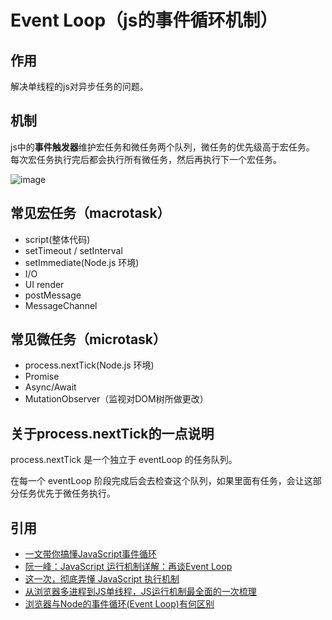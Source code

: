 # Event Loop（js的事件循环机制）
## 作用
解决单线程的js对异步任务的问题。
## 机制
js中的**事件触发器**维护宏任务和微任务两个队列，微任务的优先级高于宏任务。
每次宏任务执行完后都会执行所有微任务，然后再执行下一个宏任务。

![image](https://mmbiz.qpic.cn/mmbiz_jpg/WmXepF87uPkGGGia6u0aic2pyZGuSIus9bUsAGCABpT7yftDWYVkeibTprb5upDk5xzyPw40Qz3wicgWCAqUwtibhBA/640?wx_fmt=jpeg&tp=webp&wxfrom=5&wx_lazy=1&wx_co=1)

## 常见宏任务（macrotask）
- script(整体代码)
- setTimeout / setInterval
- setImmediate(Node.js 环境)
- I/O
- UI render
- postMessage
- MessageChannel

## 常见微任务（microtask）
- process.nextTick(Node.js 环境)
- Promise
- Async/Await
- MutationObserver（监视对DOM树所做更改）

## 关于process.nextTick的一点说明
process.nextTick 是一个独立于 eventLoop 的任务队列。

在每一个 eventLoop 阶段完成后会去检查这个队列，如果里面有任务，会让这部分任务优先于微任务执行。

## 引用
- [一文带你搞懂JavaScript事件循环](
https://juejin.im/post/5d2036106fb9a07eb15d76e9 )
- [阮一峰：JavaScript 运行机制详解：再谈Event Loop
](http://www.ruanyifeng.com/blog/2014/10/event-loop.html )
- [这一次，彻底弄懂 JavaScript 执行机制
](https://juejin.im/post/59e85eebf265da430d571f89 ) 
- [从浏览器多进程到JS单线程，JS运行机制最全面的一次梳理](https://segmentfault.com/a/1190000012925872#item-7  )
- [浏览器与Node的事件循环(Event Loop)有何区别](https://github.com/ljianshu/Blog/issues/54)